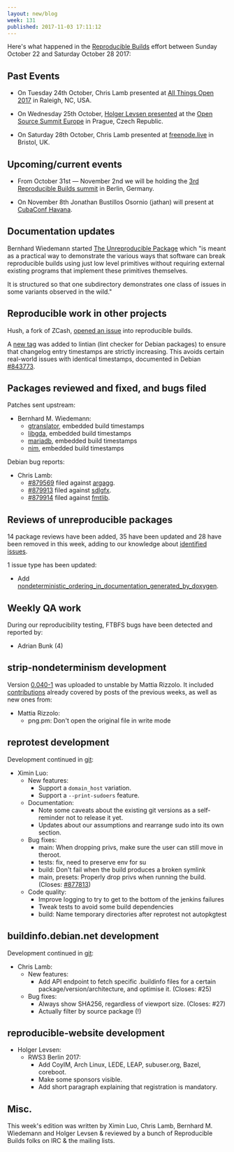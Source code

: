 ```yaml
---
layout: new/blog
week: 131
published: 2017-11-03 17:11:12
---
```


Here's what happened in the [Reproducible
Builds](https://reproducible-builds.org) effort between Sunday October 22 and
Saturday October 28 2017:

Past Events
-----------

- On Tuesday 24th October, Chris Lamb presented at [All Things Open 2017](https://allthingsopen.org) in Raleigh, NC, USA.

- On Wednesday 25th October, [Holger Levsen
  presented](https://osseu17.sched.com/event/BxJs/reproducible-builds-we-made-lots-of-progress-in-many-places-but-were-still-far-from-our-goals-of-changing-the-software-world-holger-levsen)
  at the [Open Source Summit Europe](https://osseu17.sched.com) in Prague,
  Czech Republic.

- On Saturday 28th October, Chris Lamb presented at
  [freenode.live](https://freenode.live) in Bristol, UK.


Upcoming/current events
-----------------------

- From October 31st &mdash; November 2nd we will be holding the
  [3rd Reproducible Builds summit](https://reproducible-builds.org/events/berlin2017/)
  in Berlin, Germany.

- On November 8th Jonathan Bustillos Osornio (jathan) will present at [CubaConf
  Havana](http://www.cubaconf.org/).


Documentation updates
---------------------

Bernhard Wiedemann started [The Unreproducible
Package](https://github.com/bmwiedemann/theunreproduciblepackage) which "is
meant as a practical way to demonstrate the various ways that software can
break reproducible builds using just low level primitives without requiring
external existing programs that implement these primitives themselves.

It is structured so that one subdirectory demonstrates one class of issues in
some variants observed in the wild."


Reproducible work in other projects
-----------------------------------

Hush, a fork of ZCash, [opened an issue](https://github.com/MyHush/hush/issues/60)
into reproducible builds.

A [new
tag](https://lintian.debian.org/tags/latest-changelog-entry-without-new-date.html)
was added to lintian (lint checker for Debian packages) to ensure that
changelog entry timestamps are strictly increasing. This avoids certain
real-world issues with identical timestamps, documented in Debian [#843773](https://bugs.debian.org/843773).


Packages reviewed and fixed, and bugs filed
-------------------------------------------

Patches sent upstream:

* Bernhard M. Wiedemann:
  * [gtranslator](https://bugzilla.gnome.org/show_bug.cgi?id=789380), embedded
    build timestamps
  * [libgda](https://bugzilla.gnome.org/show_bug.cgi?id=789382), embedded build
    timestamps
  * [mariadb](https://github.com/MariaDB/server/pull/472), embedded build
    timestamps
  * [nim](https://github.com/nim-lang/Nim/pull/6581), embedded build timestamps

Debian bug reports:

* Chris Lamb:
    * [#879569](https://bugs.debian.org/879569) filed against [argagg](https://tracker.debian.org/pkg/argagg).
    * [#879913](https://bugs.debian.org/879913) filed against [sdlgfx](https://tracker.debian.org/pkg/sdlgfx).
    * [#879914](https://bugs.debian.org/879914) filed against [fmtlib](https://tracker.debian.org/pkg/fmtlib).


Reviews of unreproducible packages
----------------------------------

14 package reviews have been added, 35 have been updated and 28 have been
removed in this week, adding to our knowledge about [identified
issues](https://tests.reproducible-builds.org/debian/index_issues.html).

1 issue type has been updated:

 - Add [nondeterministic_ordering_in_documentation_generated_by_doxygen](https://tests.reproducible-builds.org/issues/unstable/nondeterministic_ordering_in_documentation_generated_by_doxygen_issue.html).


Weekly QA work
--------------

During our reproducibility testing, FTBFS bugs have been detected and reported
by:

 - Adrian Bunk (4)


strip-nondeterminism development
--------------------------------

Version [0.040-1](https://tracker.debian.org/news/882433) was uploaded to unstable by Mattia Rizzolo.
It included [contributions](https://salsa.debian.org/reproducible-builds/strip-nondeterminism/commits/debian/0.040-1)
already covered by posts of the previous weeks, as well as new ones from:

- Mattia Rizzolo:
    - png.pm: Don't open the original file in write mode


reprotest development
---------------------

Development continued in [git](https://salsa.debian.org/reproducible-builds/reprotest.git/log/):

- Ximin Luo:
  - New features:
    - Support a `domain_host` variation.
    - Support a `--print-sudoers` feature.
  - Documentation:
    - Note some caveats about the existing git versions as a self-reminder
      not to release it yet.
    - Updates about our assumptions and rearrange sudo into its own section.
  - Bug fixes:
    - main: When dropping privs, make sure the user can still move in theroot.
    - tests: fix, need to preserve env for su
    - build: Don't fail when the build produces a broken symlink
    - main, presets: Properly drop privs when running the build. (Closes: [#877813](https://bugs.debian.org/877813))
  - Code quality:
    - Improve logging to try to get to the bottom of the jenkins failures
    - Tweak tests to avoid some build dependencies
    - build: Name temporary directories after reprotest not autopkgtest


buildinfo.debian.net development
--------------------------------

Development continued in [git](https://salsa.debian.org/reproducible-builds/buildinfo.debian.net.git/log/):

- Chris Lamb:
  - New features:
    - Add API endpoint to fetch specific .buildinfo files for a certain
      package/version/architecture, and optimise it. (Closes: #25)
  - Bug fixes:
    - Always show SHA256, regardless of viewport size. (Closes: #27)
    - Actually filter by source package (!)


reproducible-website development
--------------------------------

- Holger Levsen:
  - RWS3 Berlin 2017:
    - Add CoyIM, Arch Linux, LEDE, LEAP, subuser.org, Bazel, coreboot.
    - Make some sponsors visible.
    - Add short paragraph explaining that registration is mandatory.


Misc.
-----

This week's edition was written by Ximin Luo, Chris Lamb, Bernhard M. Wiedemann
and Holger Levsen & reviewed by a bunch of Reproducible Builds folks on IRC &
the mailing lists.
